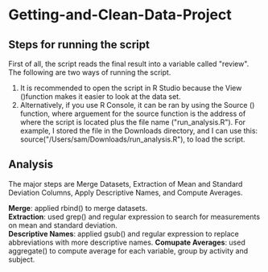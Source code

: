 # Getting-and-Clean-Data-Project
## Steps for running the script
First of all, the script reads the final result into a variable called "review". The following are two ways of running the script. 

1. It is recommended to open the script in R Studio because the View ()function makes it easier to look at the data set. 
2. Alternatively, if you use R Console, it can be ran by using the Source () function, where arguement for the source function is the address of where the script is located plus the file name ("run_analysis.R"). For example, I stored the file in the Downloads directory, and I can use this: source("/Users/sam/Downloads/run_analysis.R"), to load the script.

## Analysis
The major steps are Merge Datasets, Extraction of Mean and Standard Deviation Columns, Apply Descriptive Names, and Compute Averages.

<b>Merge</b>: applied rbind() to merge datasets.  
<b>Extraction</b>: used grep() and regular expression to search for measurements on mean and standard deviation.  
<b>Descriptive Names</b>: applied gsub() and regular expression to replace abbreviations with more descriptive names. 
<b>Comupate Averages</b>: used aggregate() to compute average for each variable, group by activity and subject.
 
